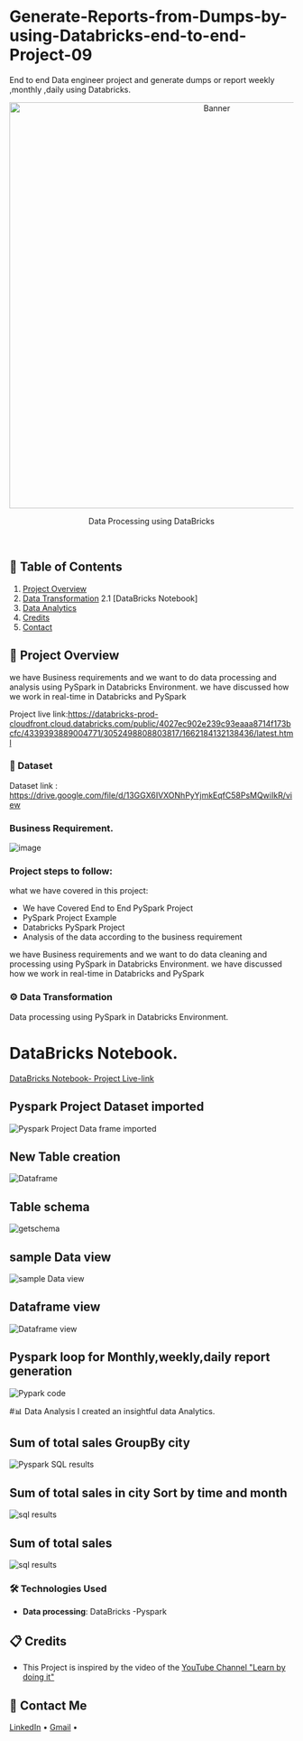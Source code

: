 # Generate-Reports-from-Dumps-by-using-Databricks-end-to-end-Project-09
End to end Data engineer project and generate dumps or report  weekly ,monthly ,daily using Databricks.
<div align="center">
  <a href="#">
    <img src="https://github.com/zBalachandar/Generate-Reports-from-Dumps-by-using-Databricks-end-to-end-Project-09/blob/371e283645c4ed431815ccd7e14901007fc9d23e/Assets/Pyspark%20monthly%2Cweekly%2Cdaily%20loop.png" alt="Banner" width="720">
  </a>

  <div id="user-content-toc">
   
  </div>
  
  <p>Data Processing using DataBricks</p>
</div>
<br>

## 📝 Table of Contents
1. [Project Overview](#introduction)
2. [Data Transformation](#data-transformation)
   2.1 [DataBricks Notebook]
3. [Data Analytics](#data-reporting)
4. [Credits](#credits)
5. [Contact](#contact)

<a name="introduction"></a>
## 🔬 Project Overview

we have Business requirements and we want to do data processing and analysis using PySpark in Databricks Environment.
we have discussed how we work in real-time in Databricks and PySpark 

Project live link:https://databricks-prod-cloudfront.cloud.databricks.com/public/4027ec902e239c93eaaa8714f173bcfc/4339393889004771/3052498808803817/1662184132138436/latest.html

### 💾 Dataset
Dataset link : https://drive.google.com/file/d/13GGX6IVXONhPyYjmkEqfC58PsMQwiIkR/view

### Business Requirement.
![image](https://github.com/zBalachandar/Generate-Reports-from-Dumps-by-using-Databricks-end-to-end-Project-09/blob/371e283645c4ed431815ccd7e14901007fc9d23e/Assets/Business%20req.jpg)

### Project steps to follow: 
what we have covered in this project:

- We have Covered End to End PySpark Project 
- PySpark Project Example
- Databricks PySpark Project
- Analysis of the data according to the business requirement

we have Business requirements and we want to do data cleaning and processing using PySpark in Databricks Environment.
we have discussed how we work in real-time in Databricks and PySpark 


<a name="data-transformation"></a>
### ⚙️ Data Transformation
 Data processing using PySpark in Databricks Environment.
# DataBricks Notebook.
[DataBricks Notebook- Project Live-link](https://databricks-prod-cloudfront.cloud.databricks.com/public/4027ec902e239c93eaaa8714f173bcfc/4339393889004771/3052498808803817/1662184132138436/latest.html)

## Pyspark Project Dataset imported
![Pyspark Project Data frame imported](https://github.com/zBalachandar/Generate-Reports-from-Dumps-by-using-Databricks-end-to-end-Project-09/blob/371e283645c4ed431815ccd7e14901007fc9d23e/Assets/File%20upload%20in%20DBW.png)

## New Table creation
![Dataframe](https://github.com/zBalachandar/Generate-Reports-from-Dumps-by-using-Databricks-end-to-end-Project-09/blob/371e283645c4ed431815ccd7e14901007fc9d23e/Assets/New%20Table%20creation.png)

## Table schema
![getschema](https://github.com/zBalachandar/Generate-Reports-from-Dumps-by-using-Databricks-end-to-end-Project-09/blob/371e283645c4ed431815ccd7e14901007fc9d23e/Assets/Table%20view%20on%20DBFS.png)

## sample Data view
![sample Data view](https://github.com/zBalachandar/Generate-Reports-from-Dumps-by-using-Databricks-end-to-end-Project-09/blob/371e283645c4ed431815ccd7e14901007fc9d23e/Assets/sample%20table%20view.png)

## Dataframe view
![Dataframe view](https://github.com/zBalachandar/Generate-Reports-from-Dumps-by-using-Databricks-end-to-end-Project-09/blob/371e283645c4ed431815ccd7e14901007fc9d23e/Assets/data%20check%20at%20workspace.png)


## Pyspark loop for Monthly,weekly,daily report generation
![Pypark code](https://github.com/zBalachandar/Generate-Reports-from-Dumps-by-using-Databricks-end-to-end-Project-09/blob/371e283645c4ed431815ccd7e14901007fc9d23e/Assets/Pyspark%20monthly%2Cweekly%2Cdaily%20loop.png)


<a name="data-reporting"></a>
#📊 Data Analysis
I created an insightful data Analytics.
## Sum of total sales GroupBy city 
![Pyspark SQL results](https://github.com/zBalachandar/Generate-Reports-from-Dumps-by-using-Databricks-end-to-end-Project-09/blob/371e283645c4ed431815ccd7e14901007fc9d23e/Assets/Results%20dw.png)

## Sum of total sales in city Sort by time and month
![sql results](https://github.com/zBalachandar/Generate-Reports-from-Dumps-by-using-Databricks-end-to-end-Project-09/blob/371e283645c4ed431815ccd7e14901007fc9d23e/Assets/Results%20dw%20by%20City.png)

## Sum of total sales
![sql results](https://github.com/zBalachandar/Generate-Reports-from-Dumps-by-using-Databricks-end-to-end-Project-09/blob/371e283645c4ed431815ccd7e14901007fc9d23e/Assets/Sum%20of%20Total%20sales%20.png)

### 🛠️ Technologies Used

- **Data processing**: DataBricks -Pyspark

<a name="credits"></a>
## 📋 Credits

- This Project is inspired by the video of the [YouTube Channel "Learn by doing it"](https://www.youtube.com/watch?v=pMqnvXgPKlI&list=PLOlK8ytA0MghGmAAT8W2u7VYmICdzeU5t&index=1&t=96s)  

<a name="contact"></a>
## 📨 Contact Me

[LinkedIn](https://www.linkedin.com/in/balachandars2022/) •
[Gmail](balachandar2014elu@gmail.com)  •
